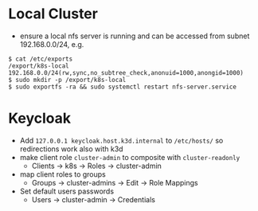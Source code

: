 # Local Cluster
- ensure a local nfs server is running and can be accessed from subnet 192.168.0.0/24, e.g.
````
$ cat /etc/exports
/export/k8s-local 192.168.0.0/24(rw,sync,no_subtree_check,anonuid=1000,anongid=1000)
$ sudo mkdir -p /export/k8s-local 
$ sudo exportfs -ra && sudo systemctl restart nfs-server.service

````

# Keycloak

- Add `127.0.0.1 keycloak.host.k3d.internal` to `/etc/hosts/` so redirections work also with k3d
- make client role `cluster-admin` to composite with `cluster-readonly` 
  - Clients -> k8s -> Roles -> cluster-admin 
- map client roles to groups
  - Groups -> cluster-admins -> Edit -> Role Mappings
- Set default users passwords
  - Users -> cluster-admin -> Credentials
    
